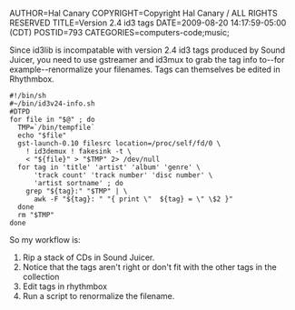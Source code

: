 AUTHOR=Hal Canary
COPYRIGHT=Copyright Hal Canary / ALL RIGHTS RESERVED
TITLE=Version 2.4 id3 tags
DATE=2009-08-20 14:17:59-05:00 (CDT)
POSTID=793
CATEGORIES=computers-code;music;

Since id3lib is incompatable with version 2.4 id3 tags produced by Sound Juicer, you need to use gstreamer and id3mux to grab the tag info to--for example--renormalize your filenames. Tags can themselves be edited in Rhythmbox.

    #!/bin/sh
    #~/bin/id3v24-info.sh
    #DTPD
    for file in "$@" ; do
      TMP=`/bin/tempfile`
      echo "$file"
      gst-launch-0.10 filesrc location=/proc/self/fd/0 \
        ! id3demux ! fakesink -t \
        < "${file}" > "$TMP" 2> /dev/null
      for tag in 'title' 'artist' 'album' 'genre' \
          'track count' 'track number' 'disc number' \
          'artist sortname' ; do
        grep "${tag}:" "$TMP" | \
          awk -F "${tag}: " "{ print \"  ${tag} = \" \$2 }"
      done
      rm "$TMP"
    done

So my workflow is:

1.  Rip a stack of CDs in Sound Juicer.
2.  Notice that the tags aren't right or don't fit with the other tags in the collection
3.  Edit tags in rhythmbox
4.  Run a script to renormalize the filename.
